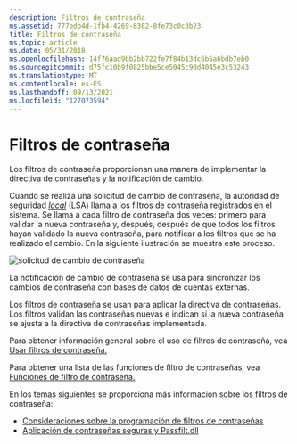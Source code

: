 ```yaml
---
description: Filtros de contraseña
ms.assetid: 777edb4d-1fb4-4269-8382-8fe73c0c3b23
title: Filtros de contraseña
ms.topic: article
ms.date: 05/31/2018
ms.openlocfilehash: 14f76aad9bb2bb722fe7f84b13dc6b5a6bdb7eb0
ms.sourcegitcommit: d75fc10b9f0825bbe5ce5045c90d4045e3c53243
ms.translationtype: MT
ms.contentlocale: es-ES
ms.lasthandoff: 09/13/2021
ms.locfileid: "127073594"
---
```

# <a name="password-filters"></a>Filtros de contraseña

Los filtros de contraseña proporcionan una manera de implementar la directiva de contraseñas y la notificación de cambio.

Cuando se realiza una solicitud de cambio de contraseña, la autoridad de seguridad [*local*](/windows/desktop/SecGloss/l-gly) (LSA) llama a los filtros de contraseña registrados en el sistema. Se llama a cada filtro de contraseña dos veces: primero para validar la nueva contraseña y, después, después de que todos los filtros hayan validado la nueva contraseña, para notificar a los filtros que se ha realizado el cambio. En la siguiente ilustración se muestra este proceso.

![solicitud de cambio de contraseña](images/pswdfilte.png)

La notificación de cambio de contraseña se usa para sincronizar los cambios de contraseña con bases de datos de cuentas externas.

Los filtros de contraseña se usan para aplicar la directiva de contraseñas. Los filtros validan las contraseñas nuevas e indican si la nueva contraseña se ajusta a la directiva de contraseñas implementada.

Para obtener información general sobre el uso de filtros de contraseña, vea [Usar filtros de contraseña.](using-password-filters.md)

Para obtener una lista de las funciones de filtro de contraseñas, vea [Funciones de filtro de contraseña.](management-functions.md)

En los temas siguientes se proporciona más información sobre los filtros de contraseña:

-   [Consideraciones sobre la programación de filtros de contraseñas](password-filter-programming-considerations.md)
-   [Aplicación de contraseñas seguras y Passfilt.dll](strong-password-enforcement-and-passfilt-dll.md)

 

 
